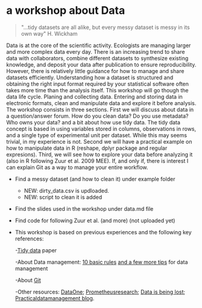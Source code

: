 a workshop about Data
========================================================

>"...tidy datasets are all alike, but every messy dataset is messy in its own way" H. Wickham

Data is at the core of the scientific activity. Ecologists are managing larger and more complex data every day. There is an increasing trend to share data with collaborators, combine different datasets to synthesize existing knowledge, and deposit your data after publication to ensure reproducibility. However, there is relatively little  guidance for how to manage and share datasets efficiently. Understanding how a dataset is structured and obtaining the right input format required by your statistical software often takes more time than the analysis itself. This workshop will go though the data life cycle. Planing and collecting data. Entering and storing data in electronic formats, clean and manipulate data and explore it before analysis. The workshop consists in three sections. First we will discuss about data in a question/answer forum. How do you clean data? Do you use metadata? Who owns your data? and a bit about how use tidy data. The tidy data concept is based in using variables stored in columns, observations in rows, and a single type of experimental unit per dataset. While this may seems trivial, in my experience is not. Second we will have a practical example on how to manipulate data in R (reshape, dplyr package and regular expresions). Third, we will see how to explore your data before analyzing it (also in R following Zuur et al. 2009 MEE). If, and only if, there is interest I can explain Git as a way to manage your entire workflow. 

* Find a messy dataset (and how to clean it) under example folder
    - NEW: dirty_data.csv is updloaded. 
    - NEW: script to clean it is added

* Find the slides used in the workshop under data.md file

* Find code for following Zuur et al. (and more) (not uploaded yet)

* This workshop is based on previous experiences and the following key references:

    -[Tidy data](http://vita.had.co.nz/papers/tidy-data.pdf) paper

    -About Data management:
[10 basic rules](http://library.queensu.ca/ojs/index.php/IEE/article/view/4608) 
[and a few more tips](http://www.esajournals.org/doi/abs/10.1890/0012-9623-90.2.205)
for data management

    -About [Git](http://www.scfbm.org/content/8/1/7)

    -Other resources: 
[DataOne](http://www.dataone.org/best-practices);
[Prometheusresearch](http://www.prometheusresearch.com/good-data-management-practices-for-data-analysis-tidy-data-part-2);
[Data is being lost](http://www.cell.com/current-biology/abstract/S0960-9822%2813%2901400-0);
[Practicaldatamanagement blog](http://practicaldatamanagement.wordpress.com).
